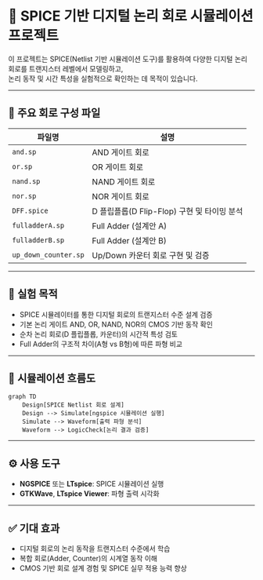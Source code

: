 # 🔌 SPICE 기반 디지털 논리 회로 시뮬레이션 프로젝트

이 프로젝트는 SPICE(Netlist 기반 시뮬레이션 도구)를 활용하여 다양한 디지털 논리 회로를 트랜지스터 레벨에서 모델링하고,  
논리 동작 및 시간 특성을 실험적으로 확인하는 데 목적이 있습니다.

---

## 📁 주요 회로 구성 파일

| 파일명               | 설명                                    |
|----------------------|-----------------------------------------|
| `and.sp`             | AND 게이트 회로                         |
| `or.sp`              | OR 게이트 회로                          |
| `nand.sp`            | NAND 게이트 회로                        |
| `nor.sp`             | NOR 게이트 회로                         |
| `DFF.spice`          | D 플립플롭(D Flip-Flop) 구현 및 타이밍 분석 |
| `fulladderA.sp`      | Full Adder (설계안 A)                   |
| `fulladderB.sp`      | Full Adder (설계안 B)                   |
| `up_down_counter.sp` | Up/Down 카운터 회로 구현 및 검증         |

---

## 🧪 실험 목적

- SPICE 시뮬레이터를 통한 디지털 회로의 트랜지스터 수준 설계 검증
- 기본 논리 게이트 AND, OR, NAND, NOR의 CMOS 기반 동작 확인
- 순차 논리 회로(D 플립플롭, 카운터)의 시간적 특성 검토
- Full Adder의 구조적 차이(A형 vs B형)에 따른 파형 비교

---

## 🔁 시뮬레이션 흐름도

```mermaid
graph TD
    Design[SPICE Netlist 회로 설계]
    Design --> Simulate[ngspice 시뮬레이션 실행]
    Simulate --> Waveform[출력 파형 분석]
    Waveform --> LogicCheck[논리 결과 검증]
```

---

## ⚙️ 사용 도구

- **NGSPICE** 또는 **LTspice**: SPICE 시뮬레이션 실행
- **GTKWave**, **LTspice Viewer**: 파형 출력 시각화

---

## ✅ 기대 효과

- 디지털 회로의 논리 동작을 트랜지스터 수준에서 학습
- 복합 회로(Adder, Counter)의 시계열 동작 이해
- CMOS 기반 회로 설계 경험 및 SPICE 실무 적용 능력 향상

